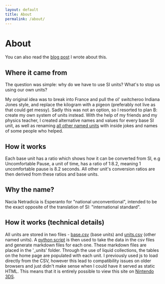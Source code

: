 ```yaml
---
layout: default
title: About
permalink: /about/
---
```


# About

You can also read the [blog post](https://jbritain.github.io/2021/10/31/si-units-are-boring-lets-replace-them.html) I wrote about this.

## Where it came from
The question was simple: why do we have to use SI units? What's to stop us using our own units?

My original idea was to break into France and pull the ol' switcheroo Indiana Jones style, and replace the kilogram with a pigeon (preferably not live as that could get messy). Sadly this was not an option, so I resorted to plan B: create my own system of units instead. With the help of my friends and my physics teacher, I created alternative names and values for every base SI unit, as well as renaming [all other named units](https://en.wikipedia.org/wiki/List_of_scientific_units_named_after_people#SI_derived_unit) with inside jokes and names of some people who helped.

## How it works
Each base unit has a ratio which shows how it can be converted from SI, e.g Uncomfortable Pause, a unit of time, has a ratio of 1:8.2, meaning 1 uncomfortable pause is 8.2 seconds. All other unit's conversion ratios are then derived from these ratios and base units.

## Why the name?
Nacia Netradicia is Esperanto for "national unconventional", intended to be the exact opposite of the translation of SI: "international standard".

## How it works (technical details)
All units are stored in two files - [base.csv](https://github.com/jbritain/not-si-units/blob/main/unitGen/base.csv) (base units) and [units.csv](https://github.com/jbritain/not-si-units/blob/main/unitGen/units.csv) (other named units). A [python script](https://github.com/jbritain/not-si-units/blob/main/unitGen/generate_units.py) is then used to take the data in the csv files and generate markdown files for each one. These markdown files are placed in the '_units' folder. Through the use of liquid collections, the tables on the home page are populated with each unit. I previously used js to load directly from the CSV, however this lead to compatibility issues on older browsers and just didn't make sense when I could have it served as static HTML. This means that it is entirely possible to view this site on [Nintendo 3DS](https://i.imgur.com/vfLJN0Q.png).
